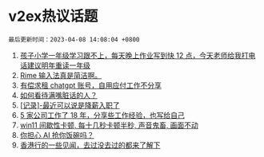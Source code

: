 # v2ex热议话题

`最后更新时间：2023-04-08 14:08:04 +0800`

1. [孩子小学一年级学习跟不上，每天晚上作业写到快 12 点，今天老师给我打电话建议明年重读一年级](https://www.v2ex.com/t/930647)
1. [Rime 输入法真是简洁啊。](https://www.v2ex.com/t/930639)
1. [有偿求租 chatgpt 账号，自用应付工作不分享](https://www.v2ex.com/t/930617)
1. [如何看待满嘴脏话的人？](https://www.v2ex.com/t/930592)
1. [[记录]-最近可以说是降薪入职了](https://www.v2ex.com/t/930734)
1. [5 家公司工作了 18 年，分享些工作经验，也写给自己](https://www.v2ex.com/t/930698)
1. [win11 间歇性卡顿, 每十几秒卡顿半秒, 声音鬼畜, 画面不动](https://www.v2ex.com/t/930595)
1. [你担心 AI 抢你饭碗吗？](https://www.v2ex.com/t/930725)
1. [香港行的一些见闻，去过没去过的都来了解下](https://www.v2ex.com/t/930665)

